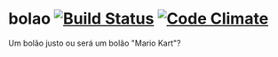 bolao [![Build Status](https://travis-ci.org/mcorp/bolao.svg)](https://travis-ci.org/mcorp/bolao) [![Code Climate](https://codeclimate.com/github/mcorp/bolao.png)](https://codeclimate.com/github/mcorp/bolao)
=====

Um bolão justo ou será um bolão "Mario Kart"?
